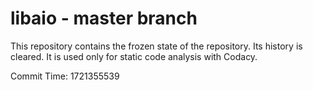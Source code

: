 # libaio - master branch

This repository contains the frozen state of the repository.
Its history is cleared. It is used only for static code
analysis with Codacy.

Commit Time: 1721355539